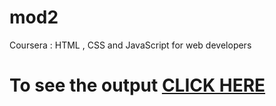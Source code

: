 # mod2
Coursera : HTML , CSS and JavaScript for web developers
# To see the output [CLICK HERE](https://Rathimeenamanimaran.github.io/mod2/index.html/)


